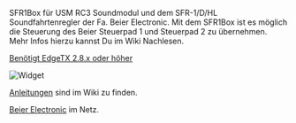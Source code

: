SFR1Box für USM RC3 Soundmodul und dem SFR-1/D/HL Soundfahrtenregler der Fa. Beier Electronic.
Mit dem SFR1Box ist es möglich die Steuerung des Beier Steuerpad 1 und Steuerpad 2 zu übernehmen. 
Mehr Infos hierzu kannst Du im Wiki Nachlesen.

[Benötigt EdgeTX 2.8.x oder höher](https://github.com/EdgeTX/edgetx)

![Widget](https://github.com/dieterbruse/softswitchpad/raw/main/Screenshoots/screen-2022-09-19-150242.jpg)

[Anleitungen](https://github.com/dieterbruse/softswitchpad/wiki) sind im Wiki zu finden.

[Beier Electronic](https://www.beier-electronic.de/modellbau/home/home.php) im Netz.
